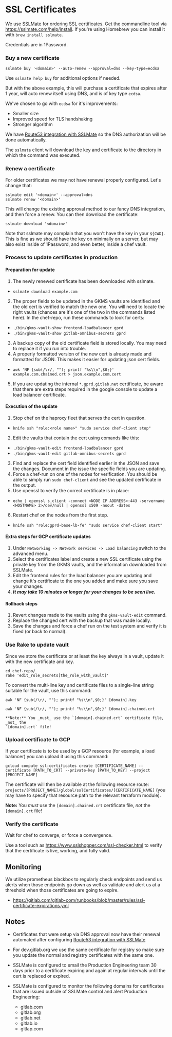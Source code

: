 # SSL Certificates

We use [SSLMate] for ordering SSL certificates. Get the commandline tool via
https://sslmate.com/help/install. If you're using Homebrew you can install it with `brew install sslmate`.

Credentials are in 1Password.

### Buy a new certificate

```
sslmate buy '<domain>' --auto-renew --approval=dns --key-type=ecdsa
```

Use `sslmate help buy` for additional options if needed.

But with the above example, this will purchase a certificate that expires after
1 year, will auto renew itself using DNS, and is of key type `ecdsa`.

We've chosen to go with `ecdsa` for it's improvements:
* Smaller size
* Improved speed for TLS handshaking
* Stronger algorithm

We have [Route53 integration with SSLMate](https://sslmate.com/account/integrations/add/aws)
so the DNS authorization will be done automatically.

The `sslmate` client will download the key and certificate to the directory in
which the command was executed.

### Renew a certificate

For older certificates we may not have renewal properly configured.  Let's
change that:
```
sslmate edit '<domain>' --approval=dns
sslmate renew '<domain>'
```

This will change the existing approval method to our fancy DNS integration, and
then force a renew.  You can then download the certificate:
```
sslmate download '<domain>'
```

Note that sslmate may complain that you won't have the key in your `${CWD}`.
This is fine as we should have the key on minimally on a server, but may also
exist inside of 1Password, and even better, inside a chef vault.

### Process to update certificates in production

#### Preparation for update
1. The newly renewed certificate has been downloaded with sslmate.
 * ```sslmate download example.com```
2. The proper fields to be updated in the GKMS vaults are identified and the old cert is verified to match the new one. You will need to locate the right vaults (chances are it's one of the two in the commands listed here). In the chef-repo, run these commands to look for certs:
  * ```./bin/gkms-vault-show frontend-loadbalancer gprd```
  * ```./bin/gkms-vault-show gitlab-omnibus-secrets gprd```
3. A backup copy of the old certificate field is stored locally. You may need to replace it if you run into trouble.
4. A properly formatted version of the new cert is already made and formatted for JSON. This makes it easier for updating json cert fields.
  * ```awk 'NF {sub(/\r/, ""); printf "%s\\n",$0;}' example.com.chained.crt > json.example.com.cert```
5. If you are updating the internal ```*.gprd.gitlab.net``` certificate, be aware that there are extra steps required in the google console to update a load balancer certificate.

#### Execution of the update
1. Stop chef on the haproxy fleet that serves the cert in question.
  * ```knife ssh "role:<role name>" "sudo service chef-client stop"```
2. Edit the vaults that contain the cert using comands like this:
  * ```./bin/gkms-vault-edit frontend-loadbalancer gprd```
  * ```./bin/gkms-vault-edit gitlab-omnibus-secrets gprd```
3. Find and replace the cert field identified earlier in the JSON and save the changes. Document in the issue the specific fields you are updating.
4. Force a chef-run on one of the nodes for verification. You should be able to simply run ```sudo chef-client``` and see the updated certificate in the output.
5. Use openssl to verify the correct certificate is in place:
  * ```echo | openssl s_client -connect <NODE IP ADDRESS>:443 -servername <HOSTNAME> 2>/dev/null | openssl x509 -noout -dates```
6. Restart chef on the nodes from the first step.
  * ```knife ssh "role:gprd-base-lb-fe" "sudo service chef-client start"```

#### Extra steps for GCP certificate updates
1. Under ```Networking -> Network services -> Load balancing``` switch to the advanced menu.
2. Select the certificates label and create a new SSL certificate using the private key from the GKMS vaults, and the information downloaded from SSLMate.
3. Edit the frontend rules for the load balancer you are updating and change it's certificate to the one you added and make sure you save your changes.
4. ***It may take 10 minutes or longer for your changes to be seen live.***

#### Rollback steps
1. Revert changes made to the vaults using the ```gkms-vault-edit``` command.
2. Replace the changed cert with the backup that was made locally.
3. Save the changes and force a chef run on the test system and verify it is fixed (or back to normal).

### Use Rake to update vault

Since we store the certificate or at least the key always in a vault, update it with the new certificate and key.

```
cd chef-repo/
rake 'edit_role_secrets[the_role_with_vault]'
```

To convert the multi-line key and certificate files to a single-line string
suitable for the vault, use this command:

```
awk 'NF {sub(/\r/, ""); printf "%s\\n",$0;}' [domain].key

awk 'NF {sub(/\r/, ""); printf "%s\\n",$0;}' [domain].chained.crt

**Note:** You _must_ use the `[domain].chained.crt` certificate file, _not_ the
`[domain].crt` file!

```

### Upload certificate to GCP

If your certificate is to be used by a GCP resource (for example, a load
balancer) you can upload it using this command:

```
gcloud compute ssl-certificates create [CERTIFICATE_NAME] --certificate [PATH_TO_CRT] --private-key [PATH_TO_KEY] --project [PROJECT_NAME]
```

The certificate will then be available at the following resource route:
`projects/[PROJECT_NAME]/global/sslCertificates/[CERTIFICATE_NAME]` (you may
have to specify that resource path to the relevant terraform module).

**Note:** You _must_ use the `[domain].chained.crt` certificate file, _not_ the
`[domain].crt` file!

### Verify the certificate

Wait for chef to converge, or force a convergence.

Use a tool such as <https://www.sslshopper.com/ssl-checker.html> to verify that
the certificate is live, working, and fully valid.

## Monitoring

We utilize prometheus blackbox to regularly check endpoints and send us alerts
when those endpoints go down as well as validate and alert us at a threshold
when those certificates are going to expire.

* https://gitlab.com/gitlab-com/runbooks/blob/master/rules/ssl-certificate-expirations.yml

## Notes

* Certificates that were setup via DNS approval now have their renewal automated
  after configuring [Route53 integration with SSLMate](https://sslmate.com/account/integrations/add/aws)

* For dev.gitlab.org we use the same certificate for registry so make sure you
  update the normal and registry certificates with the same one.

* SSLMate is configured to email the Production Engineering team 30 days prior
  to a certificate expiring and again at regular intervals until the cert is
  replaced or expired.

* SSLMate is configured to monitor the following domains for certificates that
  are issued outside of SSLMate control and alert Production Engineering:
  * gitlab.com
  * gitlab.org
  * gitlab.net
  * gitlab.io
  * gitlap.com

[SSLMate]: https://sslmate.com/

